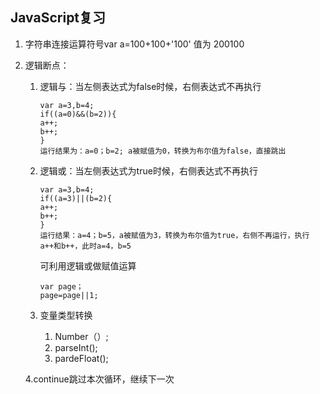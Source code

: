 ## JavaScript复习

1. 字符串连接运算符号var a=100+100+'100'  值为 200100

2. 逻辑断点：

   1. 逻辑与：当左侧表达式为false时候，右侧表达式不再执行

      ```
      var a=3,b=4;
      if((a=0)&&(b=2)){
      a++;
      b++;
      }
      运行结果为：a=0；b=2; a被赋值为0，转换为布尔值为false，直接跳出
      ```

      

   2. 逻辑或：当左侧表达式为true时候，右侧表达式不再执行

      ```
      var a=3,b=4;
      if((a=3)||(b=2){
      a++;
      b++;
      }
      运行结果：a=4；b=5，a被赋值为3，转换为布尔值为true，右侧不再运行，执行a++和b++，此时a=4，b=5
      ```

      可利用逻辑或做赋值运算

      ```
      var page；
      page=page||1;
      ```

   3. 变量类型转换

      1. Number（）;
      2. parseInt();
      3. pardeFloat();

   4.continue跳过本次循环，继续下一次
   